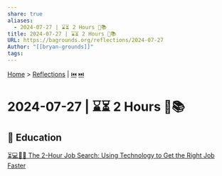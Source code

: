 ```yaml
---
share: true
aliases:
  - 2024-07-27 | ⌛⏳ 2 Hours 💼📚
title: 2024-07-27 | ⌛⏳ 2 Hours 💼📚
URL: https://bagrounds.org/reflections/2024-07-27
Author: "[[bryan-grounds]]"
tags: 
---
```

[Home](../index.md) > [Reflections](./index.md) | [⏮️](./2024-07-25.md) [⏭️](./2024-08-01.md)  
# 2024-07-27 | ⌛⏳ 2 Hours 💼📚  
## 🧠 Education  
[⏳💻💼🎯 The 2-Hour Job Search: Using Technology to Get the Right Job Faster](../books/the-2-hour-job-search.md)